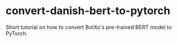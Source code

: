 # convert-danish-bert-to-pytorch
Short tutorial on how to convert BotXo's pre-trained BERT model to PyTorch.
